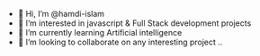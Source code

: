 - 👋 Hi, I’m @hamdi-islam
- 👀 I’m interested in javascript & Full Stack development projects
- 🌱 I’m currently learning Artificial intelligence
- 💞️ I’m looking to collaborate on any interesting project ..

<!---
hamdi-islam/hamdi-islam is a ✨ special ✨ repository because its `README.md` (this file) appears on your GitHub profile.
You can click the Preview link to take a look at your changes.
--->

